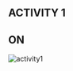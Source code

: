 ACTIVITY 1
-----------
ON
------

![activity1](https://user-images.githubusercontent.com/89571674/133562619-ce46f2ed-df96-475b-a774-a8fbcb128b13.png)

